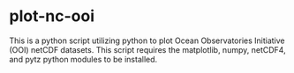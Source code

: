 # plot-nc-ooi
This is a python script utilizing python to plot Ocean Observatories Initiative (OOI) netCDF datasets. This script requires the matplotlib, numpy, netCDF4, and pytz python modules to be installed. 
